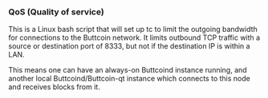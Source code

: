 ### QoS (Quality of service) ###

This is a Linux bash script that will set up tc to limit the outgoing bandwidth for connections to the Buttcoin network. It limits outbound TCP traffic with a source or destination port of 8333, but not if the destination IP is within a LAN.

This means one can have an always-on Buttcoind instance running, and another local Buttcoind/Buttcoin-qt instance which connects to this node and receives blocks from it.
